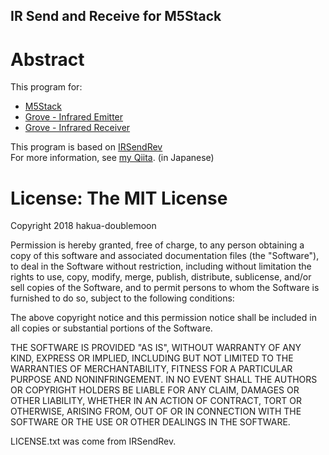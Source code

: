 IR Send and Receive for M5Stack
---------------------------------------------------------

# Abstract
This program for:
* [M5Stack](https://m5stack.com/)
* [Grove - Infrared Emitter](http://wiki.seeedstudio.com/Grove-Infrared_Emitter/)
* [Grove - Infrared Receiver](http://wiki.seeedstudio.com/Grove-Infrared_Receiver/)

This program is based on [IRSendRev](https://github.com/Seeed-Studio/IRSendRev)  
For more information, see [my Qiita](). (in Japanese)

# License: The MIT License
Copyright 2018 hakua-doublemoon 

Permission is hereby granted, free of charge, to any person obtaining a copy of this software and associated documentation files (the "Software"), to deal in the Software without restriction, including without limitation the rights to use, copy, modify, merge, publish, distribute, sublicense, and/or sell copies of the Software, and to permit persons to whom the Software is furnished to do so, subject to the following conditions:

The above copyright notice and this permission notice shall be included in all copies or substantial portions of the Software.

THE SOFTWARE IS PROVIDED "AS IS", WITHOUT WARRANTY OF ANY KIND, EXPRESS OR IMPLIED, INCLUDING BUT NOT LIMITED TO THE WARRANTIES OF MERCHANTABILITY, FITNESS FOR A PARTICULAR PURPOSE AND NONINFRINGEMENT. IN NO EVENT SHALL THE AUTHORS OR COPYRIGHT HOLDERS BE LIABLE FOR ANY CLAIM, DAMAGES OR OTHER LIABILITY, WHETHER IN AN ACTION OF CONTRACT, TORT OR OTHERWISE, ARISING FROM, OUT OF OR IN CONNECTION WITH THE SOFTWARE OR THE USE OR OTHER DEALINGS IN THE SOFTWARE.


LICENSE.txt was come from IRSendRev.

